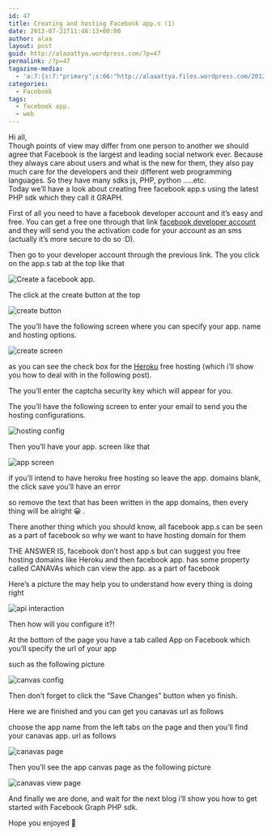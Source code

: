 ```yaml
---
id: 47
title: Creating and hosting Facebook app.s (1)
date: 2012-07-21T11:48:13+00:00
author: alaa
layout: post
guid: http://alaaattya.wordpress.com/?p=47
permalink: /?p=47
tagazine-media:
  - 'a:7:{s:7:"primary";s:66:"http://alaaattya.files.wordpress.com/2012/07/canavas-view-page.png";s:6:"images";a:9:{s:57:"http://alaaattya.files.wordpress.com/2012/07/apps-tab.png";a:6:{s:8:"file_url";s:57:"http://alaaattya.files.wordpress.com/2012/07/apps-tab.png";s:5:"width";s:3:"979";s:6:"height";s:2:"35";s:4:"type";s:5:"image";s:4:"area";s:5:"34265";s:9:"file_path";s:0:"";}s:58:"http://alaaattya.files.wordpress.com/2012/07/fb-create.png";a:6:{s:8:"file_url";s:58:"http://alaaattya.files.wordpress.com/2012/07/fb-create.png";s:5:"width";s:3:"356";s:6:"height";s:3:"109";s:4:"type";s:5:"image";s:4:"area";s:5:"38804";s:9:"file_path";s:0:"";}s:62:"http://alaaattya.files.wordpress.com/2012/07/fb-create-pop.png";a:6:{s:8:"file_url";s:62:"http://alaaattya.files.wordpress.com/2012/07/fb-create-pop.png";s:5:"width";s:3:"638";s:6:"height";s:3:"194";s:4:"type";s:5:"image";s:4:"area";s:6:"123772";s:9:"file_path";s:0:"";}s:56:"http://alaaattya.files.wordpress.com/2012/07/hosting.png";a:6:{s:8:"file_url";s:56:"http://alaaattya.files.wordpress.com/2012/07/hosting.png";s:5:"width";s:3:"488";s:6:"height";s:3:"210";s:4:"type";s:5:"image";s:4:"area";s:6:"102480";s:9:"file_path";s:0:"";}s:59:"http://alaaattya.files.wordpress.com/2012/07/app-screen.png";a:6:{s:8:"file_url";s:59:"http://alaaattya.files.wordpress.com/2012/07/app-screen.png";s:5:"width";s:3:"713";s:6:"height";s:3:"415";s:4:"type";s:5:"image";s:4:"area";s:6:"295895";s:9:"file_path";s:0:"";}s:70:"http://alaaattya.files.wordpress.com/2012/07/graph_api_interaction.gif";a:6:{s:8:"file_url";s:70:"http://alaaattya.files.wordpress.com/2012/07/graph_api_interaction.gif";s:5:"width";s:3:"783";s:6:"height";s:3:"600";s:4:"type";s:5:"image";s:4:"area";s:6:"469800";s:9:"file_path";s:0:"";}s:56:"http://alaaattya.files.wordpress.com/2012/07/canavas.png";a:6:{s:8:"file_url";s:56:"http://alaaattya.files.wordpress.com/2012/07/canavas.png";s:5:"width";s:3:"700";s:6:"height";s:3:"175";s:4:"type";s:5:"image";s:4:"area";s:6:"122500";s:9:"file_path";s:0:"";}s:61:"http://alaaattya.files.wordpress.com/2012/07/canavas-page.png";a:6:{s:8:"file_url";s:61:"http://alaaattya.files.wordpress.com/2012/07/canavas-page.png";s:5:"width";s:3:"772";s:6:"height";s:3:"274";s:4:"type";s:5:"image";s:4:"area";s:6:"211528";s:9:"file_path";s:0:"";}s:66:"http://alaaattya.files.wordpress.com/2012/07/canavas-view-page.png";a:6:{s:8:"file_url";s:66:"http://alaaattya.files.wordpress.com/2012/07/canavas-view-page.png";s:5:"width";s:4:"1327";s:6:"height";s:3:"457";s:4:"type";s:5:"image";s:4:"area";s:6:"606439";s:9:"file_path";s:0:"";}}s:6:"videos";a:0:{}s:11:"image_count";s:1:"9";s:6:"author";s:8:"30373923";s:7:"blog_id";s:8:"30897336";s:9:"mod_stamp";s:19:"2012-07-21 11:48:13";}'
categories:
  - Facebook
tags:
  - facebook app.
  - web
---
```

Hi all,  
Though points of view may differ from one person to another we should agree that Facebook is the largest and leading social network ever. Because they always care about users and what is the new for them, they also pay much care for the developers and their different web programming languages. So they have many sdks js, PHP, python &#8230;..etc.  
Today we&#8217;ll have a look about creating free facebook app.s using the latest PHP sdk which they call it GRAPH.

First of all you need to have a facebook developer account and it&#8217;s easy and free. You can get a free one through that link <a href="http://developers.facebook.com/" title="facebook developer account" target="_blank" rel="noopener">facebook developer account</a> and they will send you the activation code for your account as an sms (actually it&#8217;s more secure to do so :D).

Then go to your developer account through the previous link. The you click on the app.s tab at the top like that

![Create a facebook app.](http://alaa.ninja/wp-content/uploads/2012/07/apps-tab.png) 

The click at the create button at the top

![create button](http://alaa.ninja/wp-content/uploads/2012/07/fb-create.png) 

The you&#8217;ll have the following screen where you can specify your app. name and hosting options.

![create screen](http://alaa.ninja/wp-content/uploads/2012/07/fb-create-pop.png) 

as you can see the check box for the <a href="https://heroku.com/" title="Heroku" target="_blank" rel="noopener">Heroku</a> free hosting (which i&#8217;ll show you how to deal with in the following post).

The you&#8217;ll enter the captcha security key which will appear for you.

The you&#8217;ll have the following screen to enter your email to send you the hosting configurations.

![hosting config](http://alaa.ninja/wp-content/uploads/2012/07/hosting.png) 

Then you&#8217;ll have your app. screen like that

![app screen](http://alaa.ninja/wp-content/uploads/2012/07/app-screen.png) 

if you&#8217;ll intend to have heroku free hosting so leave the app. domains blank, the click save you&#8217;ll have an error

so remove the text that has been written in the app domains, then every thing will be alright 😀 .

There another thing which you should know, all facebook app.s can be seen as a part of facebook so why we want to have hosting domain for them

THE ANSWER IS, facebook don&#8217;t host app.s but can suggest you free hosting domains like Heroku and then facebook app. has some property called CANAVAs which can view the app. as a part of facebook 

Here&#8217;s a picture the may help you to understand how every thing is doing right

![api interaction](http://alaa.ninja/wp-content/uploads/2012/07/graph_api_interaction.gif) 

Then how will you configure it?!

At the bottom of the page you have a tab called App on Facebook which you&#8217;ll specify the url of your app

such as the following picture

![canvas config](http://alaa.ninja/wp-content/uploads/2012/07/canavas.png) 

Then don&#8217;t forget to click the &#8220;Save Changes&#8221; button when yo finish.

Here we are finished and you can get you canavas url as follows

choose the app name from the left tabs on the page and then you&#8217;ll find your canavas app. url as follows

![canavas page](http://alaa.ninja/wp-content/uploads/2012/07/canavas-page.png) 

Then you&#8217;ll see the app canvas page as the following picture

![canavas view page](http://alaa.ninja/wp-content/uploads/2012/07/canavas-view-page.png) 

And finally we are done, and wait for the next blog i&#8217;ll show you how to get started with Facebook Graph PHP sdk.

Hope you enjoyed 🙂